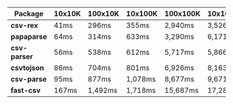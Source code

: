| Package | 10x10K | 100x10K | 10x100K | 100x100K | 10x1000K 
|---------|---|---|---|---|---
| **csv-rex** | 41ms | 296ms | 355ms | 2,940ms | 3,526ms 
| **papaparse** | 64ms | 314ms | 633ms | 3,290ms | 6,171ms 
| **csv-parser** | 56ms | 538ms | 612ms | 5,717ms | 5,866ms 
| **csvtojson** | 86ms | 704ms | 801ms | 6,926ms | 8,163ms 
| **csv-parse** | 95ms | 877ms | 1,078ms | 8,677ms | 9,671ms 
| **fast-csv** | 167ms | 1,492ms | 1,718ms | 15,687ms | 17,285ms 
